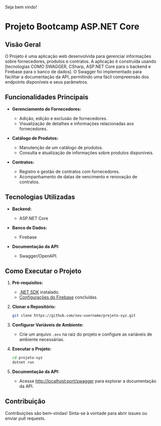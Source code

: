 Seja bem vindo! 
# Projeto Bootcamp ASP.NET Core

## Visão Geral

O Projeto é uma aplicação web desenvolvida para gerenciar informações sobre fornecedores, produtos e contratos. A aplicação é construída usando [tecnologias COMO SWAGGER, CSharp, ASP.NET Core para o backend e Firebase para o banco de dados]. O Swagger foi implementado para facilitar a documentação da API, permitindo uma fácil compreensão dos endpoints disponíveis e seus parâmetros.

## Funcionalidades Principais

- **Gerenciamento de Fornecedores:**
  - Adição, edição e exclusão de fornecedores.
  - Visualização de detalhes e informações relacionadas aos fornecedores.

- **Catálogo de Produtos:**
  - Manutenção de um catálogo de produtos.
  - Consulta e atualização de informações sobre produtos disponíveis.

- **Contratos:**
  - Registro e gestão de contratos com fornecedores.
  - Acompanhamento de datas de vencimento e renovação de contratos.

## Tecnologias Utilizadas

- **Backend:**
  - ASP.NET Core

- **Banco de Dados:**
  - Firebase

- **Documentação da API:**
  - Swagger/OpenAPI.

## Como Executar o Projeto

1. **Pré-requisitos:**
   - [.NET SDK](https://dotnet.microsoft.com/download) instalado.
   - [Configurações do Firebase](https://firebase.google.com/docs/web/setup) concluídas.

2. **Clonar o Repositório:**
   ```bash
   git clone https://github.com/seu-username/projeto-xyz.git
   ```

3. **Configurar Variáveis de Ambiente:**
   - Crie um arquivo `.env` na raiz do projeto e configure as variáveis de ambiente necessárias.

4. **Executar o Projeto:**
   ```bash
   cd projeto-xyz
   dotnet run
   ```

5. **Documentação da API:**
   - Acesse [http://localhost:port/swagger](http://localhost:port/swagger) para explorar a documentação da API.

## Contribuição

Contribuições são bem-vindas! Sinta-se à vontade para abrir issues ou enviar pull requests.
